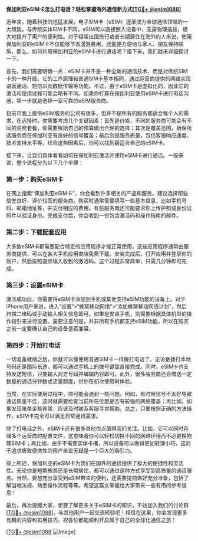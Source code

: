**保加利亚eSIM卡怎么打电话？轻松掌握海外通信新方式[[TG💪+ @esim1088](https://t.me/s/esim1088)]**

近年来，随着科技的迅猛发展，电子SIM卡（eSIM）逐渐成为全球通信领域的一大趋势。与传统实体SIM卡不同，eSIM可以直接嵌入设备中，无需物理插拔，极大地提升了用户的便利性。对于经常出国旅行或者长期居住在海外的人来说，使用保加利亚的eSIM卡不仅能够节省漫游费用，还能更方便地与家人、朋友保持联系。那么，如何利用保加利亚的eSIM卡进行通话呢？接下来，我们就来详细探讨一下。

首先，我们需要明确一点：eSIM卡并不是一种全新的通信技术，而是对传统SIM卡的一种升级。它的工作原理和普通SIM卡基本相同，通过运营商提供的网络实现语音通话、短信以及数据传输等功能。不过，由于eSIM卡是虚拟化的，因此它的激活和使用过程可能会略有不同。如果你打算在保加利亚使用eSIM卡进行电话沟通，第一步就是选择一家可靠的eSIM服务商。

目前市面上提供eSIM服务的公司有很多，但并不是所有的服务都适合每个人的需求。在选择时，你需要考虑几个关键因素：首先是价格，不同的服务商可能会有不同的资费套餐，你需要根据自己的预算做出合理的选择；其次是覆盖范围，确保所选服务商在保加利亚有良好的信号覆盖；最后则是服务质量，包括客服响应速度、技术支持水平等。综合这些因素后，你可以找到最适合自己的eSIM卡。

接下来，让我们具体看看如何在保加利亚激活并使用eSIM卡进行通话。一般来说，整个流程分为以下几个步骤：

### 第一步：购买eSIM卡
在网上搜索“保加利亚eSIM卡”，你会看到许多相关的产品和服务。建议选择那些信誉良好、评价较高的服务商。购买时通常需要填写一些基本信息，比如手机号码、邮箱地址等，并支付相应的费用。有些服务商还可能要求你上传护照或身份证照片以验证身份。完成支付后，你会收到一份包含激活码和操作指南的邮件。

### 第二步：下载配套应用
大多数eSIM卡都需要配合特定的应用程序才能正常使用。这些应用程序通常由服务商提供，可以在各大手机应用商店免费下载。安装完成后，打开应用并登录你的账户，然后按照提示输入收到的激活码。这个过程非常简单，只需几分钟即可完成。

### 第三步：设置eSIM卡
激活成功后，你需要将eSIM卡添加到手机或其他支持eSIM功能的设备上。对于iPhone用户来说，进入“设置”>“蜂窝移动网络”>“添加蜂窝移动网络计划”，然后扫描二维码或手动输入相关信息即可。如果是安卓手机，则需要根据具体机型的操作指引来进行设置。需要注意的是，并非所有手机都支持eSIM功能，所以在购买之前一定要确认自己的设备是否兼容。

### 第四步：开始打电话
一切准备就绪之后，你就可以像使用普通SIM卡一样拨打电话了。无论是拨打本地号码还是国际长途，都可以通过手机上的拨号键盘直接完成。同时，eSIM卡也支持发送短信，只要输入对方号码并编辑内容即可。此外，很多服务商还会赠送一定数量的通话分钟数或流量额度，供你在初次使用时体验。

当然，在实际使用过程中，你可能会遇到一些问题。例如，有时候信号不太好导致通话质量不佳，这时就需要检查当前所在位置是否有较强的网络覆盖；再比如，如果发现账单金额异常，应该及时联系客服寻求帮助。总之，只要按照正确的方法操作，eSIM卡完全可以满足日常通讯需求。

除了打电话之外，eSIM卡还有很多其他优点值得我们关注。比如，它可以同时存储多个运营商的配置文件，这意味着你可以轻松切换不同的网络环境而不必更换物理SIM卡；再比如，由于不需要实体卡槽，所以设备可以做得更加轻薄小巧，这对于追求极致便携性的用户来说无疑是一个巨大的吸引力。

综上所述，保加利亚的eSIM卡为我们在国外的通信提供了极大的便捷性和灵活性。无论你是短期旅游还是长期居住，都可以通过这种方式享受到高质量的通话服务。当然，要想充分享受到eSIM带来的便利，还需要提前做好充分准备，包括了解当地法规、熟悉操作流程等等。希望这篇文章能给大家带来一些有用的参考信息！

最后，再次提醒大家，想要了解更多关于eSIM卡的知识，不妨加入我们的讨论群[[TG💪+ @esim1088](https://t.me/s/esim1088)]，与其他用户一起交流经验吧！相信在这里，你会发现更多有趣的内容和实用技巧。祝各位都能顺利开启属于自己的全球化通信之旅！

[[TG💪+ @esim1088](https://t.me/s/esim1088) ![Image](https://i.postimg.cc/4NQfJmqS/Snipaste-2025-05-13-00-14-12.png)]